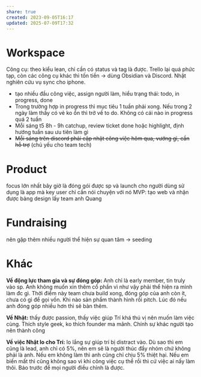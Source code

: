```yaml
---
share: true
created: 2023-09-05T16:17
updated: 2025-07-09T17:32
---
```

# Workspace
Công cụ: theo kiểu lean, chỉ cần có status và tag là được. Trello lại quá phức tạp, còn các công cụ khác thì tốn tiền → dùng Obsidian và Discord. Nhật nghiên cứu vụ sync cho iphone.

- tạo nhiều đầu công việc, assign người làm, hiểu trạng thái: todo, in progress, done
- Trong trường hợp in progress thì mục tiêu 1 tuần phải xong. Nếu trong 2 ngày làm thấy có vẻ ko ổn thì trở về to do. Không có cái nào in progress quá 2 tuần
- Mỗi sáng t5 8h - 9h catchup, review ticket done hoặc highlight, định hướng tuần sau ưu tiên làm gì
- ~~Mỗi sáng trên discord phải cập nhật công việc hôm qua, vướng gì, cần hỗ trợ~~ (chủ yếu cho team tech) 

# Product 
focus lớn nhất bây giờ là đóng gói được sp và launch cho người dùng sử dụng là app mà key user chỉ cần nói chuyện với nó
MVP: tạo web và nhận được bảng
design lấy team anh Quang

# Fundraising
nên gặp thêm nhiều người thể hiện sự quan tâm
→ seeding

# Khác
**Về động lực tham gia và sự đóng góp:** Anh chỉ là early member, tin truly vào sp. Anh không muốn xin thêm cổ phần vì như vậy phải thể hiện ra mình làm đc gì. Thời điểm này team chưa build xong, đóng góp của anh còn ít, chưa có gì để gọi vốn. Khi nào sản phẩm thành hình rồi pitch. Lúc đó nếu anh đóng góp nhiều hơn thì sẽ bàn thêm. 

**Về Nhật:** thấy được passion, thấy việc giúp Trí khá thú vị nên muốn làm việc cùng. Thích style geek, ko thích founder ma mãnh. Chính sự khác người tạo nên thành công

**Về việc Nhật lo cho Trí:** lo lắng sự giúp trí bị distract vào. Dù sao thì em cũng là lead, anh chỉ có 5%, nên em sẽ là người thúc đẩy nhóm chứ không phải là anh. Nếu em không làm thì anh cũng chỉ chịu 5% thiệt hại.
Nếu em biến mất thì cũng không sao vì khi công việc cụ thể rồi thì cứ việc ai nấy làm thôi. Báo trước để mọi người điều chỉnh là được.
